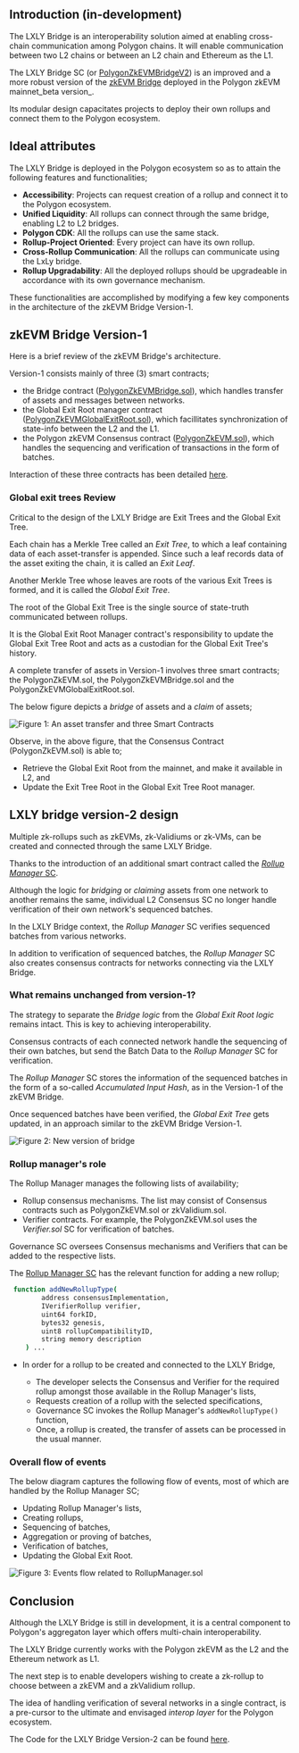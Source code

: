 ## Introduction (in-development)

The LXLY Bridge is an interoperability solution aimed at enabling cross-chain communication among Polygon chains. It will enable communication between two L2 chains or between an L2 chain and Ethereum as the L1.

The LXLY Bridge SC (or [PolygonZkEVMBridgeV2](https://github.com/0xPolygonHermez/zkevm-contracts/blob/feature/v2ForkID5/contracts/v2/PolygonZkEVMBridgeV2.sol)) is an improved and a more robust version of the [zkEVM Bridge](https://github.com/0xPolygonHermez/zkevm-contracts/blob/feature/v2ForkID5/contracts/PolygonZkEVMBridge.sol) deployed in the Polygon zkEVM mainnet_beta version_.

Its modular design capacitates projects to deploy their own rollups and connect them to the Polygon ecosystem.

## Ideal attributes

The LXLY Bridge is deployed in the Polygon ecosystem so as to attain the following features and functionalities;

- **Accessibility**: Projects can request creation of a rollup and connect it to the Polygon ecosystem.
- **Unified Liquidity**: All rollups can connect through the same bridge, enabling L2 to L2 bridges.
- **Polygon CDK**: All the rollups can use the same stack.
- **Rollup-Project Oriented**: Every project can have its own rollup.
- **Cross-Rollup Communication**: All the rollups can communicate using the LxLy bridge.
- **Rollup Upgradability**: All the deployed rollups should be upgradeable in accordance with its own governance mechanism.

These functionalities are accomplished by modifying a few key components in the architecture of the zkEVM Bridge Version-1.

## zkEVM Bridge Version-1

Here is a brief review of the zkEVM Bridge's architecture.

Version-1 consists mainly of three (3) smart contracts;

- the Bridge contract ([PolygonZkEVMBridge.sol](https://github.com/0xPolygonHermez/zkevm-contracts/blob/feature/v2ForkID5/contracts/PolygonZkEVMBridge.sol)), which handles transfer of assets and messages between networks.
- the Global Exit Root manager contract ([PolygonZkEVMGlobalExitRoot.sol](https://github.com/0xPolygonHermez/zkevm-contracts/blob/feature/v2ForkID5/contracts/PolygonZkEVMGlobalExitRoot.sol)), which facillitates synchronization of state-info between the L2 and the L1.
- the Polygon zkEVM Consensus contract ([PolygonZkEVM.sol](https://github.com/0xPolygonHermez/zkevm-contracts/blob/feature/v2ForkID5/contracts/PolygonZkEVM.sol)), which handles the sequencing and verification of transactions in the form of batches.

Interaction of these three contracts has been detailed [here](zkevm-bridge/flow-of-assets.md).

### Global exit trees Review

Critical to the design of the LXLY Bridge are Exit Trees and the Global Exit Tree.

Each chain has a Merkle Tree called an _Exit Tree_, to which a leaf containing data of each asset-transfer is appended. Since such a leaf records data of the asset exiting the chain, it is called an _Exit Leaf_.

Another Merkle Tree whose leaves are roots of the various Exit Trees is formed, and it is called the _Global Exit Tree_.

The root of the Global Exit Tree is the single source of state-truth communicated between rollups.

It is the Global Exit Root Manager contract's responsibility to update the Global Exit Tree Root and acts as a custodian for the Global Exit Tree's history.

A complete transfer of assets in Version-1 involves three smart contracts; the PolygonZkEVM.sol, the PolygonZkEVMBridge.sol and the PolygonZkEVMGlobalExitRoot.sol.

The below figure depicts a _bridge_ of assets and a _claim_ of assets;

![Figure 1: An asset transfer and three Smart Contracts](../../../img/zkEVM/lxly-1-v1-asset-transfer.png)

Observe, in the above figure, that the Consensus Contract (PolygonZkEVM.sol) is able to;

- Retrieve the Global Exit Root from the mainnet, and make it available in L2, and
- Update the Exit Tree Root in the Global Exit Tree Root manager.

## LXLY bridge version-2 design

Multiple zk-rollups such as zkEVMs, zk-Validiums or zk-VMs, can be created and connected through the same LXLY Bridge.

Thanks to the introduction of an additional smart contract called the [_Rollup Manager_ SC](https://github.com/0xPolygonHermez/zkevm-contracts/blob/feature/v2ForkID5/contracts/v2/PolygonRollupManager.sol).

Although the logic for _bridging_ or _claiming_ assets from one network to another remains the same, individual L2 Consensus SC no longer handle verification of their own network's sequenced batches.

In the LXLY Bridge context, the _Rollup Manager_ SC verifies sequenced batches from various networks.

In addition to verification of sequenced batches, the _Rollup Manager_ SC also creates consensus contracts for networks connecting via the LXLY Bridge.

### What remains unchanged from version-1?

The strategy to separate the _Bridge logic_ from the _Global Exit Root logic_ remains intact. This is key to achieving interoperability.

Consensus contracts of each connected network handle the sequencing of their own batches, but send the Batch Data to the _Rollup Manager_ SC for verification.

The _Rollup Manager_ SC stores the information of the sequenced batches in the form of a so-called _Accumulated Input Hash_, as in the Version-1 of the zkEVM Bridge.

Once sequenced batches have been verified, the _Global Exit Tree_ gets updated, in an approach similar to the zkEVM Bridge Version-1.

![Figure 2: New version of bridge](../../../img/zkEVM/lxly-2-new-bridge-design.png)

### Rollup manager's role

The Rollup Manager manages the following lists of availability;

- Rollup consensus mechanisms. The list may consist of Consensus contracts such as PolygonZkEVM.sol or zkValidium.sol.
- Verifier contracts. For example, the PolygonZkEVM.sol uses the _Verifier.sol_ SC for verification of batches.

Governance SC oversees Consensus mechanisms and Verifiers that can be added to the respective lists.

The [Rollup Manager SC](https://github.com/0xPolygonHermez/zkevm-contracts/blob/feature/v2ForkID5/contracts/v2/PolygonRollupManager.sol) has the relevant function for adding a new rollup;

```bash
 function addNewRollupType(
        address consensusImplementation,
        IVerifierRollup verifier,
        uint64 forkID,
        bytes32 genesis,
        uint8 rollupCompatibilityID,
        string memory description
    ) ...
```

- In order for a rollup to be created and connected to the LXLY Bridge,

  - The developer selects the Consensus and Verifier for the required rollup amongst those available in the Rollup Manager's lists,
  - Requests creation of a rollup with the selected specifications,
  - Governance SC invokes the Rollup Manager's `addNewRollupType()` function,
  - Once, a rollup is created, the transfer of assets can be processed in the usual manner.

### Overall flow of events

The below diagram captures the following flow of events, most of which are handled by the Rollup Manager SC;

- Updating Rollup Manager's lists,
- Creating rollups,
- Sequencing of batches,
- Aggregation or proving of batches,
- Verification of batches,
- Updating the Global Exit Root.

![Figure 3: Events flow related to RollupManager.sol](../../../img/zkEVM/lxly-3-flow-rollupmanager.png)

## Conclusion

Although the LXLY Bridge is still in development, it is a central component to Polygon's aggregaton layer which offers multi-chain interoperability.

The LXLY Bridge currently works with the Polygon zkEVM as the L2 and the Ethereum network as L1.

The next step is to enable developers wishing to create a zk-rollup to choose between a zkEVM and a zkValidium rollup.

The idea of handling verification of several networks in a single contract, is a pre-cursor to the ultimate and envisaged _interop layer_ for the Polygon ecosystem.

The Code for the LXLY Bridge Version-2 can be found [here](https://github.com/0xPolygonHermez/zkevm-contracts/tree/feature/v2ForkID5/contracts/v2).

